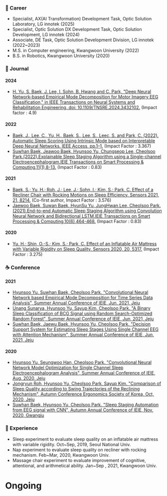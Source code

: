 
<!--
**HyunsooYu/HyunsooYu** is a ✨ _special_ ✨ repository because its `README.md` (this file) appears on your GitHub profile.
-->

### 🔭 Career

 * Specialist, AX(AI Transformation) Development Task, Optic Solution Laboratory, LG innotek (2025)
 * Specialist, Optic Solution DX Development Task, Optic Solution Development, LG innotek (2024)
 * Associate, DE Task, Optic Solution Development Division, LG innotek (2022~2023)
 * M.S. in Computer engineering, Kwangwoon University (2022)
 * B.S. in Robotics, Kwangwoon University (2020)
### 📄 Journal

#### 2024
 * [H. Yu, S. Baek, J. Lee, I. Sohn, B. Hwang and C. Park, "Deep Neural Network-based Empirical Mode Decomposition for Motor Imagery EEG Classification," in IEEE Transactions on Neural Systems and Rehabilitation Engineering, doi: 10.1109/TNSRE.2024.3432102.](https://ieeexplore.ieee.org/document/10606308) (Impact factor : 4.9)

#### 2022
 * [Baek, J., Lee, C., Yu, H., Baek, S., Lee, S., Leec, S. and Park, C. (2022). Automatic Sleep Scoring Using Intrinsic Mode based on Interpretable Deep Neural Networks. IEEE Access, pp.1–1.](https://ieeexplore.ieee.org/abstract/document/9745092/authors#authors) (Impact Factor : 3.367)
 * [Suwhan Baek, Jeawoo Baek, Hyunsoo Yu, Chungseop Lee, Cheolsoo Park.(2022).Explainable Sleep Staging Algorithm using a Single-channel Electroencephalogram.IEIE Transactions on Smart Processing & Computing,11(1),8-13.](https://www.dbpia.co.kr/Journal/articleDetail?nodeId=NODE11036635) (Impact Factor : 0.83)
#### 2021
 * [Baek, S.; Yu, H.; Roh, J.; Lee, J.; Sohn, I.; Kim, S.; Park, C. Effect of a Recliner Chair with Rocking Motions on Sleep Efficiency. Sensors 2021, 21, 8214.](https://www.mdpi.com/1424-8220/21/24/8214) (Co-first author, Impact Factor : 3.576) 
 * [Jaewoo Baek, Suwan Baek, HyunSu Yu, JungHwan Lee, Cheolsoo Park.(2021).End-to-end Automatic Sleep Staging Algorithm using Convolution Neural Network and Bidirectional LSTM.IEIE Transactions on Smart Processing & Computing,10(6),464-468.](https://www.dbpia.co.kr/Journal/articleDetail?nodeId=NODE10818147) (Impact Factor : 0.83)
#### 2020
 * [Yu, H.; Shin, O.-S.; Kim, S.; Park, C. Effect of an Inflatable Air Mattress with Variable Rigidity on Sleep Quality. Sensors 2020, 20, 5317.](https://www.mdpi.com/1424-8220/20/18/5317) (Impact Factor : 3.275)


### ☕ Conference

#### 2021
 * [Hyunsoo Yu, Suwhan Baek, Cheolsoo Park. "Convolutional Neural Network based Empirical Mode Decomposition for Time Series Data Analysis", Summer Annual Conference of IEIE, Jun, 2021, Jeju](https://www.dbpia.co.kr/pdf/pdfView.do?nodeId=NODE10591261&mark=0&useDate=&bookmarkCnt=0&ipRange=N&accessgl=Y&language=ko_KR)
 * [Unang Sunarya, Hyunsoo Yu, Sayup Kim, Cheolsoo Park. "A Binary Sleep Classification of BCG Signal using Random Search-Optimized Random Forest", Summer Annual Conference of IEIE, Jun, 2021, Jeju](https://www.dbpia.co.kr/pdf/pdfView.do?nodeId=NODE10591332&mark=0&useDate=&bookmarkCnt=0&ipRange=N&accessgl=Y&language=ko_KR)
 * [Suwhan Baek, Jaewu Baek, Hyunsoo Yu, Cheolsoo Park. "Decision Support System for Estimating Sleep Stages Using Single Channel EEG with Attention Mechanism", Summer Annual Conference of IEIE, Jun, 2021, Jeju](https://www.dbpia.co.kr/pdf/pdfView.do?nodeId=NODE10591478&mark=0&useDate=&bookmarkCnt=0&ipRange=N&accessgl=Y&language=ko_KR)
#### 2020
 * [Hyunsoo Yu, Seungwoo Han, Cheolsoo Park. "Convolutional Neural Network Model Optimization for Single Channel Sleep Electroencephalogram Analysis", Summer Annual Conference of IEIE, Aug. 2020, Jeju](http://www.dbpia.co.kr/journal/articleDetail?nodeId=NODE10448123)
 * [Jongryun Roh, Hyunsoo Yu, Cheolsoo Park, Sayup Kim. "Comparison of Sleep Quality according to Swing Trajectories of the Reclining Mechanism", Autumn Conference Ergonomics Society of Korea, Oct, 2020, Jeju](https://www.dbpia.co.kr/journal/articleDetail?nodeId=NODE10540469)
 * [Suwhan Baek, Hyunsoo Yu, Cheolsoo Park. "Sleep Staging Automation from EEG signal with CNN", Autumn Annual Conference of IEIE, Nov, 2020, Gwangju](https://www.dbpia.co.kr/pdf/pdfView.do?nodeId=NODE10521983&mark=0&useDate=&bookmarkCnt=0&ipRange=N&accessgl=Y&language=ko_KR)


### 🔬 Experience
 * Sleep experiment to evaluate sleep quality on an inflatable air mattress with variable rigidity. Oct~Sep, 2019, Seoul National Univ.
 * Nap experiment to evaluate sleep quality on recliner with rocking mechanism. Feb~Mar, 2020, Kwangwoon Univ.
 * Massage chair experiment to evaluate improvement of cognitive, attentional, and arithmetical ability. Jan~Sep , 2021, Kwangwoon Univ.
 
# Ongoing
